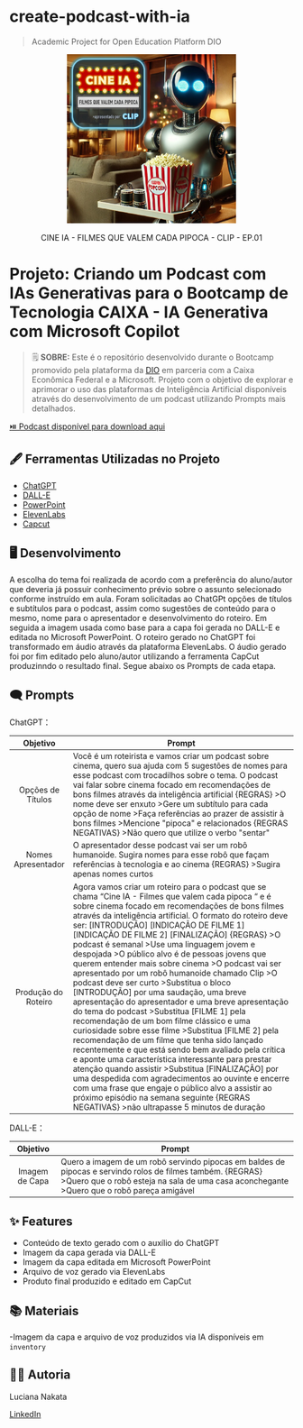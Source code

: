 # create-podcast-with-ia
> Academic Project for Open Education Platform DIO 

<p align="center">
<img 
    src="./inventory/capa podcast.jpg"
    width="300"
/>
</p>

<p align="center">
CINE IA - FILMES QUE VALEM CADA PIPOCA - CLIP - EP.01
</p>

# Projeto: Criando um Podcast com IAs Generativas para o Bootcamp de Tecnologia CAIXA - IA Generativa com Microsoft Copilot

 > 🗒️ **SOBRE:** Este é o repositório desenvolvido durante o Bootcamp promovido pela plataforma da [DIO](https://dio.me) em parceria com a Caixa Econômica Federal e a Microsoft. Projeto com o objetivo de explorar e aprimorar o uso das plataformas de Inteligência Artificial disponíveis através do desenvolvimento de um podcast utilizando Prompts mais detalhados. 

<a href="https://github.com/lsnakata/create-podcast-with-ia/blob/main/CINE_IA-EP.01.MP3" title="Listen Audio Now"> ⏯️ Podcast disponível para download aqui</a>


## 🖋️ Ferramentas Utilizadas no Projeto

- [ChatGPT](https://chat.openai.com/) 
- [DALL-E](https://openai.com/index/dall-e/)
- [PowerPoint](https://www.microsoft.com/en/microsoft-365/powerpoint)
- [ElevenLabs](https://beta.elevenlabs.io/)
- [Capcut](https://www.capcut.com/pt-br/)


## 🖥️ Desenvolvimento 

A escolha do tema foi realizada de acordo com a preferência do aluno/autor que deveria já possuir conhecimento prévio sobre o assunto selecionado conforme instruído em aula. Foram solicitadas ao ChatGPt opções de títulos e subtítulos para o podcast, assim como sugestões de conteúdo para o mesmo, nome para o apresentador e desenvolvimento do roteiro. Em seguida a imagem usada como base para a capa foi gerada no DALL-E e editada no Microsoft PowerPoint. O roteiro gerado no ChatGPT foi transformado em áudio através da plataforma ElevenLabs. O áudio gerado foi por fim editado pelo aluno/autor utilizando a ferramenta CapCut produzinndo o resultado final. 
Segue abaixo os Prompts de cada etapa. 

## 🗨️ Prompts

ChatGPT：

|      Objetivo     | Prompt                                                                                                                                                                                                                                                                                                                      |
|     :------:      | --------------------------------------------------------------------------------------------------------------------------------------------------------------------------------------------------------------------------------------------------------------------------------------------------------------------------- |
|  Opções de Títulos   | Você é um roteirista e vamos criar um podcast sobre cinema, quero sua ajuda com 5 sugestões de nomes para esse podcast com trocadilhos sobre o tema. O podcast vai falar sobre cinema focado em recomendações de bons filmes através da inteligência artificial {REGRAS} >O nome deve ser enxuto >Gere um subtítulo para cada opção de nome >Faça referências ao prazer de assistir à bons filmes >Mencione "pipoca" e relacionados {REGRAS NEGATIVAS} >Não quero que utilize o verbo "sentar"    |
|  Nomes Apresentador  | O apresentador desse podcast vai ser um robô humanoide. Sugira nomes para esse robô que façam referências à tecnologia e ao cinema {REGRAS} >Sugira apenas nomes curtos                                                                                                                                                 |
| Produção do Roteiro  | Agora vamos criar um roteiro para o podcast que se chama “Cine IA - Filmes que valem cada pipoca “ e é sobre cinema focado em recomendações de bons filmes através da inteligência artificial. O formato do roteiro deve ser: [INTRODUÇÃO] [INDICAÇÃO DE FILME 1] [INDICAÇÃO DE FILME 2] [FINALIZAÇÃO] {REGRAS} >O podcast é semanal >Use uma linguagem jovem e despojada >O público alvo é de pessoas jovens que querem entender mais sobre cinema >O podcast vai ser apresentado por um robô humanoide chamado Clip >O podcast deve ser curto >Substitua o bloco [INTRODUÇÃO] por uma saudação, uma breve apresentação do apresentador e uma breve apresentação do tema do podcast >Substitua [FILME 1] pela recomendação de um bom filme clássico e uma curiosidade sobre esse filme >Substitua [FILME 2] pela recomendação de um filme que tenha sido lançado recentemente e que está sendo bem avaliado pela crítica e aponte uma característica interessante para prestar atenção quando assistir >Substitua [FINALIZAÇÃO] por uma despedida com agradecimentos ao ouvinte e encerre com uma frase que engaje o público alvo a assistir ao próximo episódio na semana seguinte {REGRAS NEGATIVAS} >não ultrapasse 5 minutos de duração                                                                                                                                     |

DALL-E：

|     Objetivo     | Prompt                                                                                 |
|      :----:      | -------------------------------------------------------------------------------------- |
|  Imagem de Capa  | Quero a imagem de um robô servindo pipocas em baldes de pipocas e servindo rolos de filmes também. {REGRAS} >Quero que o robô esteja na sala de uma casa aconchegante >Quero que o robô pareça amigável                                                         |


## ✨ Features

- Conteúdo de texto gerado com o auxílio do ChatGPT
- Imagem da capa gerada via DALL-E
- Imagem da capa editada em Microsoft PowerPoint
- Arquivo de voz gerado via ElevenLabs
- Produto final produzido e editado em CapCut
 

## 📚 Materiais

-Imagem da capa e arquivo de voz produzidos via IA disponíveis em `inventory`


## 👨‍💻 Autoria

Luciana Nakata
 <p> <a href="www.linkedin.com/in/luciana-nakata-43397b86">LinkedIn</a> </p>
&nbsp;
